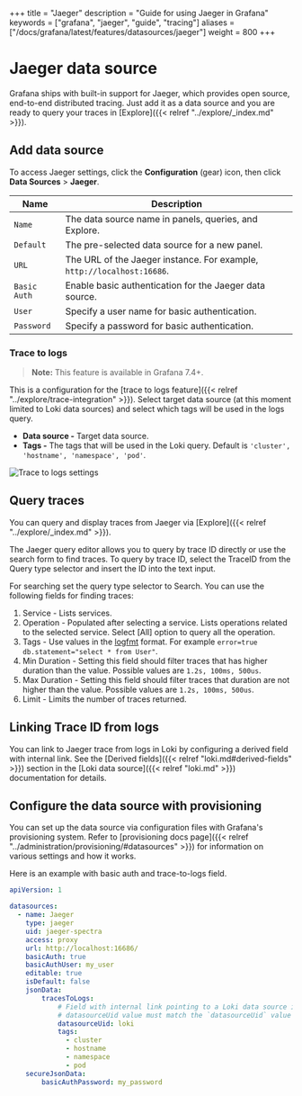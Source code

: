 +++
title = "Jaeger"
description = "Guide for using Jaeger in Grafana"
keywords = ["grafana", "jaeger", "guide", "tracing"]
aliases = ["/docs/grafana/latest/features/datasources/jaeger"]
weight = 800
+++

# Jaeger data source

Grafana ships with built-in support for Jaeger, which provides open source, end-to-end distributed tracing.
Just add it as a data source and you are ready to query your traces in [Explore]({{< relref "../explore/_index.md" >}}).

## Add data source

To access Jaeger settings, click the **Configuration** (gear) icon, then click **Data Sources** > **Jaeger**.

| Name         | Description                                                            |
| ------------ | ---------------------------------------------------------------------- |
| `Name`       | The data source name in panels, queries, and Explore.                  |
| `Default`    | The pre-selected data source for a new panel.                          |
| `URL`        | The URL of the Jaeger instance. For example, `http://localhost:16686`. |
| `Basic Auth` | Enable basic authentication for the Jaeger data source.                |
| `User`       | Specify a user name for basic authentication.                          |
| `Password`   | Specify a password for basic authentication.                           |

### Trace to logs

> **Note:** This feature is available in Grafana 7.4+.

This is a configuration for the [trace to logs feature]({{< relref "../explore/trace-integration" >}}). Select target data source (at this moment limited to Loki data sources) and select which tags will be used in the logs query.

- **Data source -** Target data source.
- **Tags -** The tags that will be used in the Loki query. Default is `'cluster', 'hostname', 'namespace', 'pod'`.

![Trace to logs settings](/img/docs/explore/trace-to-logs-settings-7-4.png "Screenshot of the trace to logs settings")

## Query traces

You can query and display traces from Jaeger via [Explore]({{< relref "../explore/_index.md" >}}).

The Jaeger query editor allows you to query by trace ID directly or use the search form to find traces. To query by trace ID, select the TraceID from the Query type selector and insert the ID into the text input.

For searching set the query type selector to Search. You can use the following fields for finding traces:

1. Service - Lists services.
1. Operation - Populated after selecting a service. Lists operations related to the selected service. Select [All] option to query all the operation.
1. Tags - Use values in the [logfmt](https://brandur.org/logfmt) format. For example `error=true db.statement="select * from User"`.
1. Min Duration - Setting this field should filter traces that has higher duration than the value. Possible values are `1.2s, 100ms, 500us`.
1. Max Duration - Setting this field should filter traces that duration are not higher than the value. Possible values are `1.2s, 100ms, 500us`.
1. Limit - Limits the number of traces returned.

## Linking Trace ID from logs

You can link to Jaeger trace from logs in Loki by configuring a derived field with internal link. See the [Derived fields]({{< relref "loki.md#derived-fields" >}}) section in the [Loki data source]({{< relref "loki.md" >}}) documentation for details.

## Configure the data source with provisioning

You can set up the data source via configuration files with Grafana's provisioning system. Refer to [provisioning docs page]({{< relref "../administration/provisioning/#datasources" >}}) for information on various settings and how it works.

Here is an example with basic auth and trace-to-logs field.

```yaml
apiVersion: 1

datasources:
  - name: Jaeger
    type: jaeger
    uid: jaeger-spectra
    access: proxy
    url: http://localhost:16686/
    basicAuth: true
    basicAuthUser: my_user
    editable: true
    isDefault: false
    jsonData:
        tracesToLogs:
            # Field with internal link pointing to a Loki data source in Grafana.
            # datasourceUid value must match the `datasourceUid` value of the Loki data source.
            datasourceUid: loki
            tags:
              - cluster
              - hostname
              - namespace
              - pod
    secureJsonData:
        basicAuthPassword: my_password
